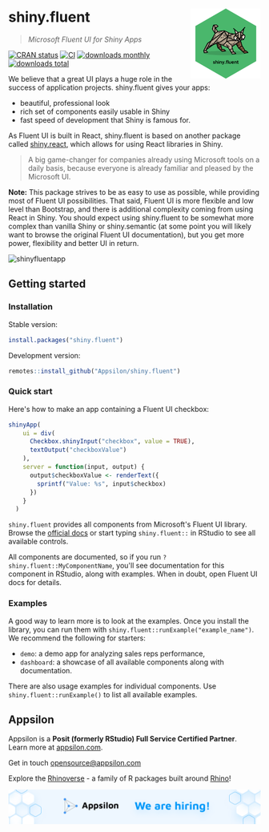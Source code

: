 # shiny.fluent <a href="https://appsilon.github.io/shiny.fluent/"><img src="man/figures/shiny-fluent.png" align="right" alt="shiny.fluent logo" style="height: 140px;"></a>

> _Microsoft Fluent UI for Shiny Apps_

<!-- badges: start -->
[![CRAN
status](https://www.r-pkg.org/badges/version/shiny.fluent)](https://cran.r-project.org/package=shiny.fluent)
[![CI](https://github.com/Appsilon/shiny.fluent/actions/workflows/ci.yml/badge.svg)](https://github.com/Appsilon/shiny.fluent/actions/workflows/ci.yml)
[![downloads monthly](https://cranlogs.r-pkg.org/badges/shiny.fluent)](https://CRAN.R-project.org/package=shiny.fluent)
[![downloads total](https://cranlogs.r-pkg.org/badges/grand-total/shiny.fluent)](https://CRAN.R-project.org/package=shiny.fluent)
<!-- badges: end -->

We believe that a great UI plays a huge role in the success of application projects. shiny.fluent gives your apps:
- beautiful, professional look
- rich set of components easily usable in Shiny
- fast speed of development that Shiny is famous for.

As Fluent UI is built in React, shiny.fluent is based on another package called [shiny.react](https://github.com/Appsilon/shiny.react), which allows for using React libraries in Shiny.

> A big game-changer for companies already using Microsoft tools on a daily basis, because everyone is already familiar and pleased by the Microsoft UI.

**Note:** This package strives to be as easy to use as possible, while providing most of Fluent UI possibilities. That said, Fluent UI is more flexible and low level than Bootstrap, and there is additional complexity coming from using React in Shiny. You should expect using shiny.fluent to be somewhat more complex than vanilla Shiny or shiny.semantic (at some point you will likely want to browse the original Fluent UI documentation), but you get more power, flexibility and better UI in return.

![shinyfluentapp](https://user-images.githubusercontent.com/1421503/97004706-bc396b00-153d-11eb-8fb1-3856e8536f92.gif)


## Getting started

### Installation

Stable version:
```r
install.packages("shiny.fluent")
```

Development version:
```r
remotes::install_github("Appsilon/shiny.fluent")
```

### Quick start

Here's how to make an app containing a Fluent UI checkbox:

```r
shinyApp(
    ui = div(
      Checkbox.shinyInput("checkbox", value = TRUE),
      textOutput("checkboxValue")
    ),
    server = function(input, output) {
      output$checkboxValue <- renderText({
        sprintf("Value: %s", input$checkbox)
      })
    }
  )
```

`shiny.fluent` provides all components from Microsoft's Fluent UI library.
Browse the [official docs](https://developer.microsoft.com/en-us/fluentui#/controls/web)
or start typing `shiny.fluent::` in RStudio to see all available controls.

All components are documented, so if you run `?shiny.fluent::MyComponentName`, you'll see documentation for this component in RStudio, along with examples. When in doubt, open Fluent UI docs for details.

### Examples

A good way to learn more is to look at the examples.
Once you install the library, you can run them with `shiny.fluent::runExample("example_name")`.
We recommend the following for starters:
* `demo`: a demo app for analyzing sales reps performance,
* `dashboard`: a showcase of all available components along with documentation.

There are also usage examples for individual components.
Use `shiny.fluent::runExample()` to list all available examples.

## Appsilon

<img src="https://avatars0.githubusercontent.com/u/6096772" align="right" alt="" width="6%" />

Appsilon is a **Posit (formerly RStudio) Full Service Certified Partner**.<br/>
Learn more at [appsilon.com](https://www.appsilon.com/).

Get in touch [opensource@appsilon.com](mailto:opensource@appsilon.com)

Explore the [Rhinoverse](https://rhinoverse.dev) - a family of R packages built around [Rhino](https://appsilon.github.io/rhino/)!

<a href = "https://www.appsilon.com/careers" target="_blank"><img src="https://raw.githubusercontent.com/Appsilon/website-cdn/gh-pages/WeAreHiring1.png" alt="We are hiring!"/></a>

